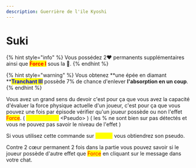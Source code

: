 ```yaml
---
description: Guerrière de l'ile Kyoshi
---
```


# Suki

{% hint style="info" %}
Vous possédez 2:heart: permanents supplémentaires ainsi que <mark style="color:red;">**Force I**</mark> sous la :corn:.
{% endhint %}

{% hint style="warning" %}
Vous obtenez **une épée en diamant **<mark style="color:blue;">**Tranchant III**</mark> possède 7% de chance d'enlever **l'absorption en un coup**.
{% endhint %}

Vous avez un grand sens du devoir c'est pour ça que vous avez la capacité d'évaluer la force physique actuelle d'un joueur, c'est pour ça que vous pouvez une fois par épisode vérifier qu'un joueur possède ou non l'effet <mark style="color:red;">Force</mark>. ( <mark style="color:yellow;">**/av physique**</mark> \<Pseudo> ) ( les % ne sont bien sur pas détectés et vous ne pouvez pas savoir le niveau de l'effet )

Si vous utilisez cette commande sur <mark style="color:yellow;">**Kyoshi**</mark> vous obtiendrez son pseudo.

Contre 2 cœur permanent 2 fois dans la partie vous pouvez savoir si le joueur possède d'autre effet que <mark style="color:red;">Force</mark> en cliquant sur le message dans votre chat.

<figure><img src="https://th.bing.com/th/id/OIP.FSUXUNAGYX9PtuluHDOogwHaLH?pid=ImgDet&#x26;rs=1" alt=""><figcaption></figcaption></figure>
